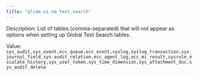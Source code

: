 ```yaml
---
title: "glide.ui.no_text_search"
---
```


Description: List of tables (comma-separated) that will not appear as options when setting up Global Text Search tables.

Value: `sys_audit,sys_event,ecc_queue,ecc_event,syslog,syslog_transaction,sys_journal_field,sys_audit_relation,ecc_agent_log,ecc_mi_result,sysrule_escalate_history,sys_user_token,sys_time_dimension,sys_attachment_doc,sys_audit_delete`